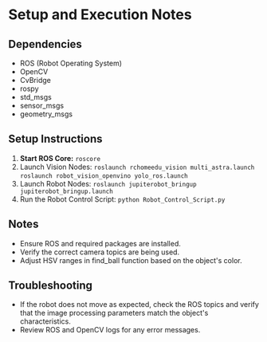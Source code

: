 # Setup and Execution Notes

## Dependencies
- ROS (Robot Operating System)
- OpenCV
- CvBridge
- rospy
- std_msgs
- sensor_msgs
- geometry_msgs

## Setup Instructions

1. **Start ROS Core:**
   `roscore`
2. Launch Vision Nodes:
   `roslaunch rchomeedu_vision multi_astra.launch`
   `roslaunch robot_vision_openvino yolo_ros.launch`
3. Launch Robot Nodes:
  `roslaunch jupiterobot_bringup jupiterobot_bringup.launch`
4. Run the Robot Control Script:
   `python Robot_Control_Script.py`

## Notes
* Ensure ROS and required packages are installed.
* Verify the correct camera topics are being used.
* Adjust HSV ranges in find_ball function based on the object's color.

## Troubleshooting
* If the robot does not move as expected, check the ROS topics and verify that the image processing parameters match the object's characteristics.
* Review ROS and OpenCV logs for any error messages.

